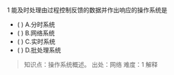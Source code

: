 1
能及时处理由过程控制反馈的数据并作出响应的操作系统是
- ( ) A.分时系统 
- ( ) B.网络系统 
- ( ) C.实时系统 
- ( ) D.批处理系统

> 知识点：操作系统概述。
> 出处：网络
> 难度：1
> 解释
